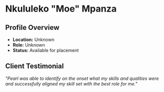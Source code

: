# Nkululeko "Moe" Mpanza

## Profile Overview
- **Location:** Unknown
- **Role:** Unknown
- **Status:** Available for placement

## Client Testimonial
*"Pearl was able to identify on the onset what my skills and qualities were and successfully aligned my skill set with the best role for me."*
